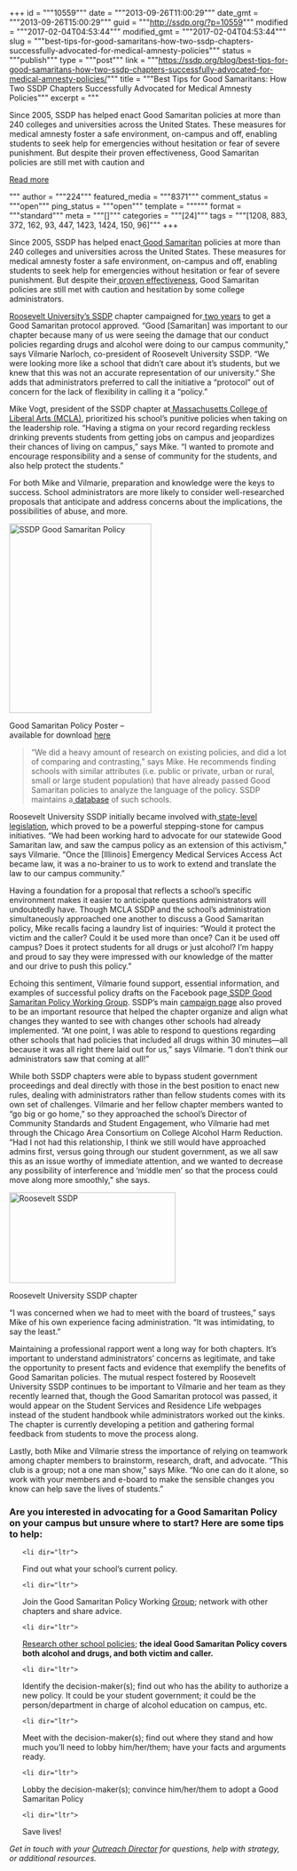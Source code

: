 +++
id = """10559"""
date = """2013-09-26T11:00:29"""
date_gmt = """2013-09-26T15:00:29"""
guid = """http://ssdp.org/?p=10559"""
modified = """2017-02-04T04:53:44"""
modified_gmt = """2017-02-04T04:53:44"""
slug = """best-tips-for-good-samaritans-how-two-ssdp-chapters-successfully-advocated-for-medical-amnesty-policies"""
status = """publish"""
type = """post"""
link = """https://ssdp.org/blog/best-tips-for-good-samaritans-how-two-ssdp-chapters-successfully-advocated-for-medical-amnesty-policies/"""
title = """Best Tips for Good Samaritans: How Two SSDP Chapters Successfully Advocated for Medical Amnesty Policies"""
excerpt = """<p>Since 2005, SSDP has helped enact Good Samaritan policies at more than 240 colleges and universities across the United States. These measures for medical amnesty foster a safe environment, on-campus and off, enabling students to seek help for emergencies without hesitation or fear of severe punishment. But despite their proven effectiveness, Good Samaritan policies are still met with caution and</p>
<div class="h10"></div>
<p><a class="more-link2 flat" href="https://ssdp.org/blog/best-tips-for-good-samaritans-how-two-ssdp-chapters-successfully-advocated-for-medical-amnesty-policies/">Read more</a></p>
"""
author = """224"""
featured_media = """8371"""
comment_status = """open"""
ping_status = """open"""
template = """"""
format = """standard"""
meta = """[]"""
categories = """[24]"""
tags = """[1208, 883, 372, 162, 93, 447, 1423, 1424, 150, 96]"""
+++
<p dir="ltr">Since 2005, SSDP has helped enact<a href="http://ssdp.org/campaigns/call-911-good-samaritan-policies/"> Good Samaritan</a> policies at more than 240 colleges and universities across the United States. These measures for medical amnesty foster a safe environment, on-campus and off, enabling students to seek help for emergencies without hesitation or fear of severe punishment. But despite their<a href="http://www.gannett.cornell.edu/cms/pdf/aod/upload/Safety1stcornellMedamnesty.pdf" target="_blank"> proven effectiveness</a>, Good Samaritan policies are still met with caution and hesitation by some college administrators.</p>

<p dir="ltr"><a href="http://ssdp.org/chapters/midwest/illinois/roosevelt-university/">Roosevelt University&#8217;s SSDP</a> chapter campaigned for<a href="http://ssdp.org/news/blog/roosevelt-university-ssdp-successfully-enacts-campus-good-samaritan-policy/"> two years</a> to get a Good Samaritan protocol approved. “Good [Samaritan] was important to our chapter because many of us were seeing the damage that our conduct policies regarding drugs and alcohol were doing to our campus community,” says Vilmarie Narloch, co-president of Roosevelt University SSDP. “We were looking more like a school that didn&#8217;t care about it&#8217;s students, but we knew that this was not an accurate representation of our university.” She adds that administrators preferred to call the initiative a “protocol” out of concern for the lack of flexibility in calling it a “policy.”</p>

<p dir="ltr">Mike Vogt, president of the SSDP chapter at<a href="http://ssdp.org/chapters/northeast/massachusetts/massachusetts-college-of-liberal-arts/"> Massachusetts College of Liberal Arts (MCLA)</a>, prioritized his school&#8217;s punitive policies when taking on the leadership role. “Having a stigma on your record regarding reckless drinking prevents students from getting jobs on campus and jeopardizes their chances of living on campus,” says Mike. “I wanted to promote and encourage responsibility and a sense of community for the students, and also help protect the students.”</p>

<p dir="ltr">For both Mike and Vilmarie, preparation and knowledge were the keys to success. School administrators are more likely to consider well-researched proposals that anticipate and address concerns about the implications, the possibilities of abuse, and more.</p>





<div id="attachment_10560" style="width: 266px" class="wp-caption alignright"><a href="/assets/2013/09/goodsamaritan.jpg"><img class="size-full wp-image-10560" title="SSDP Good Samaritan Policy" alt="SSDP Good Samaritan Policy" src="http://ssdp.org/assets/2013/09/goodsamaritan.jpg" width="256" height="341" /></a><p class="wp-caption-text">Good Samaritan Policy Poster &#8211; available for download <a href="http://ssdp.org/campaigns/call-911-good-samaritan-policies/">here</a></p></div>

<blockquote>

<p dir="ltr">“We did a heavy amount of research on existing policies, and did a lot of comparing and contrasting,” says Mike. He recommends finding schools with similar attributes (i.e. public or private, urban or rural, small or large student population) that have already passed Good Samaritan policies to analyze the language of the policy. SSDP maintains a<a href="https://docs.google.com/a/ssdp.org/spreadsheet/ccc?key=0AsJu53EHLlpSdEpqQzV2Q29JMk9sVi1xQnF4alFTeFE#gid=1"> database</a> of such schools.</p>

</blockquote>

<p dir="ltr">Roosevelt University SSDP initially became involved with<a href="http://ssdp.org/news/blog/illinois-house-passes-life-saving-overdose-prevention-bill/"> state-level legislation</a>, which proved to be a powerful stepping-stone for campus initiatives. “We had been working hard to advocate for our statewide Good Samaritan law, and saw the campus policy as an extension of this activism,” says Vilmarie. “Once the [Illinois] Emergency Medical Services Access Act became law, it was a no-brainer to us to work to extend and translate the law to our campus community.”</p>

<p dir="ltr">Having a foundation for a proposal that reflects a school&#8217;s specific environment makes it easier to anticipate questions administrators will undoubtedly have. Though MCLA SSDP and the school&#8217;s administration simultaneously approached one another to discuss a Good Samaritan policy, Mike recalls facing a laundry list of inquiries: “Would it protect the victim and the caller? Could it be used more than once? Can it be used off campus? Does it protect students for all drugs or just alcohol? I’m happy and proud to say they were impressed with our knowledge of the matter and our drive to push this policy.”</p>

<p dir="ltr">Echoing this sentiment, Vilmarie found support, essential information, and examples of successful policy drafts on the Facebook page<a href="https://www.facebook.com/groups/ssdp.gsp/" target="_blank"> SSDP Good Samaritan Policy Working Group</a>. SSDP&#8217;s main <a href="http://ssdp.org/campaigns/call-911-good-samaritan-policies/">campaign page</a> also proved to be an important resource that helped the chapter organize and align what changes they wanted to see with changes other schools had already implemented. “At one point, I was able to respond to questions regarding other schools that had policies that included all drugs within 30 minutes—all because it was all right there laid out for us,” says Vilmarie. “I don&#8217;t think our administrators saw that coming at all!”</p>

<p dir="ltr">While both SSDP chapters were able to bypass student government proceedings and deal directly with those in the best position to enact new rules, dealing with administrators rather than fellow students comes with its own set of challenges. Vilmarie and her fellow chapter members wanted to “go big or go home,” so they approached the school&#8217;s Director of Community Standards and Student Engagement, who Vilmarie had met through the Chicago Area Consortium on College Alcohol Harm Reduction. “Had I not had this relationship, I think we still would have approached admins first, versus going through our student government, as we all saw this as an issue worthy of immediate attention, and we wanted to decrease any possibility of interference and &#8216;middle men&#8217; so that the process could move along more smoothly,” she says.</p>





<div id="attachment_8371" style="width: 310px" class="wp-caption aligncenter"><a href="/assets/2012/05/523612_10150779882500767_1416162395_n-1.jpg"><img class="size-medium wp-image-8371" alt="Roosevelt SSDP" src="http://ssdp.org/assets/2012/05/523612_10150779882500767_1416162395_n-1-300x163.jpg" width="300" height="163" /></a><p class="wp-caption-text">Roosevelt University SSDP chapter</p></div>

<p dir="ltr">“I was concerned when we had to meet with the board of trustees,” says Mike of his own experience facing administration. “It was intimidating, to say the least.”</p>

<p dir="ltr">Maintaining a professional rapport went a long way for both chapters. It&#8217;s important to understand administrators&#8217; concerns as legitimate, and take the opportunity to present facts and evidence that exemplify the benefits of Good Samaritan policies. The mutual respect fostered by Roosevelt University SSDP continues to be important to Vilmarie and her team as they recently learned that, though the Good Samaritan protocol was passed, it would appear on the Student Services and Residence Life webpages instead of the student handbook while administrators worked out the kinks. The chapter is currently developing a petition and gathering formal feedback from students to move the process along.</p>

<p dir="ltr">Lastly, both Mike and Vilmarie stress the importance of relying on teamwork among chapter members to brainstorm, research, draft, and advocate. “This club is a group; not a one man show,” says Mike. “No one can do it alone, so work with your members and e-board to make the sensible changes you know can help save the lives of students.”</p>



<h3 dir="ltr">Are you interested in advocating for a Good Samaritan Policy on your campus but unsure where to start? Here are some tips to help:</h3>

<ol>

	<li dir="ltr">

<p dir="ltr">Find out what your school’s current policy.</p>

</li>

	<li dir="ltr">

<p dir="ltr">Join the Good Samaritan Policy Working <a href="https://www.facebook.com/groups/ssdp.gsp/" target="_blank">Group</a>; network with other chapters and share advice.</p>

</li>

	<li dir="ltr">

<p dir="ltr"><a href="https://docs.google.com/a/ssdp.org/spreadsheet/ccc?key=0AsJu53EHLlpSdEpqQzV2Q29JMk9sVi1xQnF4alFTeFE#gid=1" target="_blank">Research other school policies</a>; <strong>the ideal Good Samaritan Policy covers both alcohol and drugs, and both victim and caller.</strong></p>

</li>

	<li dir="ltr">

<p dir="ltr">Identify the decision-maker(s); find out who has the ability to authorize a new policy. It could be your student government; it could be the person/department in charge of alcohol education on campus, etc.</p>

</li>

	<li dir="ltr">

<p dir="ltr">Meet with the decision-maker(s); find out where they stand and how much you’ll need to lobby him/her/them; have your facts and arguments ready.</p>

</li>

	<li dir="ltr">

<p dir="ltr">Lobby the decision-maker(s); convince him/her/them to adopt a Good Samaritan Policy</p>

</li>

	<li dir="ltr">

<p dir="ltr">Save lives!</p>

</li>

</ol>

<p dir="ltr"><em>Get in touch with your <a href="http://ssdp.org/about/staff/" target="_blank">Outreach Director</a> for questions, help with strategy, or additional resources.</em></p>
